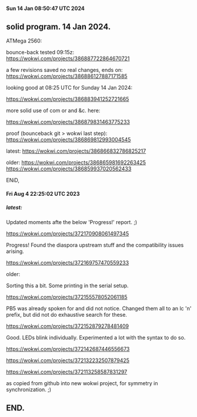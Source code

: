 #### Sun 14 Jan 08:50:47 UTC 2024

## solid program.  14 Jan 2024.

  ATMega 2560:

  bounce-back tested 09:15z:
  https://wokwi.com/projects/386887722864670721


  a few revisions saved no real changes, ends on:
  https://wokwi.com/projects/386886127887171585

  looking good at 08:25 UTC for Sunday 14 Jan 2024:

  https://wokwi.com/projects/386883941252721665

  more solid use of com or and &c. here:

  https://wokwi.com/projects/386879831463775233

  proof (bounceback git > wokwi last step):
  https://wokwi.com/projects/386869812993004545

  latest:
  https://wokwi.com/projects/386866832786825217

  older:
  https://wokwi.com/projects/386865981692263425
  https://wokwi.com/projects/386859937020562433

ENiD,


#### Fri Aug  4 22:25:02 UTC 2023

##### latest:

Updated moments afte the below 'Progress!' report. ;)

  https://wokwi.com/projects/372170908061497345


Progress!  Found the diaspora upstream stuff and the
compatibility issues arising.

  https://wokwi.com/projects/372169757470559233


older:

Sorting this a bit.  Some printing in the serial setup.

  https://wokwi.com/projects/372155578052061185


PB5 was already spoken for and did not notice.
Changed them all to an lc 'n' prefix, but did not
do exhaustive search for these.

  https://wokwi.com/projects/372152879278481409



Good.  LEDs blink individually.  Experimented a lot
with the syntax to do so.

  https://wokwi.com/projects/372142687446556673

  https://wokwi.com/projects/372132232507879425

  https://wokwi.com/projects/372113258587831297

  as copied from github into new wokwi project, for symmetry
  in synchronization. ;)

## END.

